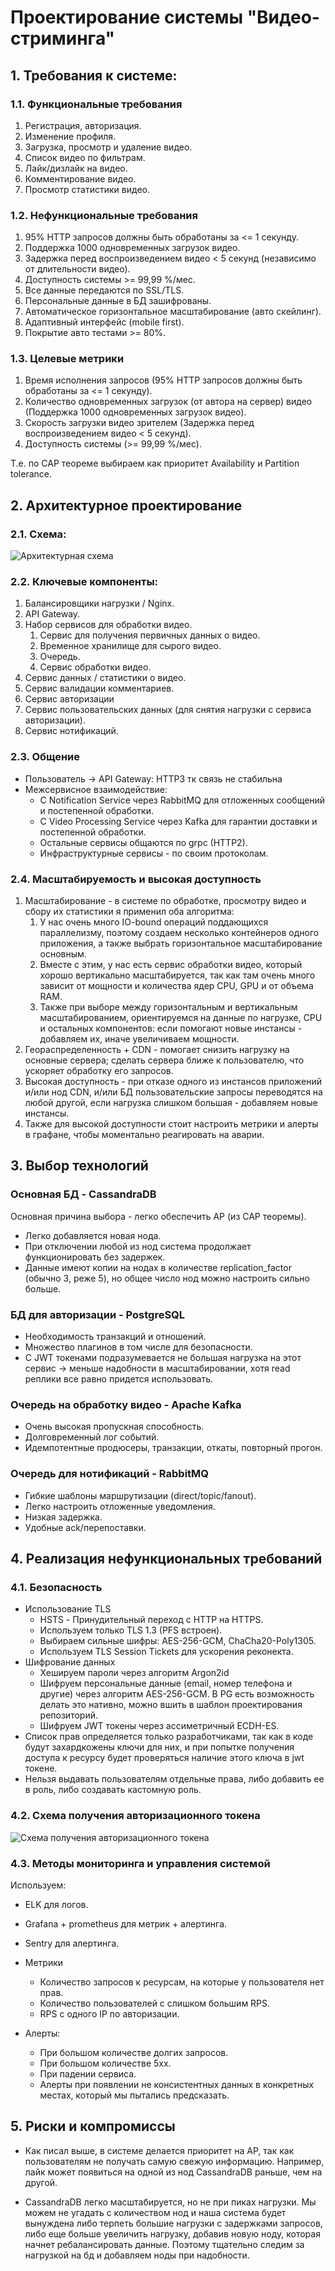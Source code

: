 # Проектирование системы "Видео-стриминга"

## 1. Требования к системе:

### 1.1. Функциональные требования
1. Регистрация, авторизация.
2. Изменение профиля.
2. Загрузка, просмотр и удаление видео.
3. Список видео по фильтрам.
4. Лайк/дизлайк на видео.
5. Комментирование видео.
6. Просмотр статистики видео.

### 1.2. Нефункциональные требования
1. 95% HTTP запросов должны быть обработаны за <= 1 секунду.
2. Поддержка 1000 одновременных загрузок видео.
3. Задержка перед воспроизведением видео < 5 секунд (независимо от длительности видео).
4. Доступность системы >= 99,99 %/мес.
5. Все данные передаются по SSL/TLS.
6. Персональные данные в БД зашифрованы.
7. Автоматическое горизонтальное масштабирование (авто скейлинг).
8. Адаптивный интерфейс (mobile first).
9. Покрытие авто тестами >= 80%.

### 1.3. Целевые метрики
1. Время исполнения запросов (95% HTTP запросов должны быть обработаны за <= 1 секунду).
2. Количество одновременных загрузок (от автора на сервер) видео (Поддержка 1000 одновременных загрузок видео).
3. Скорость загрузки видео зрителем (Задержка перед воспроизведением видео < 5 секунд).
4. Доступность системы (>= 99,99 %/мес).

Т.е. по CAP теореме выбираем как приоритет Availability и Partition tolerance.


## 2. Архитектурное проектирование

### 2.1. Схема:
![Архитектурная схема](./system-diagram.jpg)

### 2.2. Ключевые компоненты:
1. Балансировщики нагрузки / Nginx.
2. API Gateway.
3. Набор сервисов для обработки видео.
    1. Сервис для получения первичных данных о видео.
    2. Временное хранилище для сырого видео.
    3. Очередь.
    4. Сервис обработки видео.
4. Сервис данных / статистики о видео.
5. Сервис валидации комментариев.
6. Сервис авторизации
7. Сервис пользовательских данных (для снятия нагрузки с сервиса авторизации).
8. Сервис нотификаций.

### 2.3. Общение
* Пользователь -> API Gateway: HTTP3 тк связь не стабильна
* Межсервисное взаимодействие:
    * С Notification Service через RabbitMQ для отложенных сообщений и постепенной обработки.
    * C Video Processing Service через Kafka для гарантии доставки и постепенной обработки.
    * Остальные сервисы общаются по grpc (HTTP2).
    * Инфраструктурные сервисы - по своим протоколам.

### 2.4. Масштабируемость и высокая доступность

1. Масштабирование - в системе по обработке, просмотру видео и сбору их статистики я применил оба алгоритма:
    1. У нас очень много IO-bound операций поддающихся параллелизму, поэтому создаем несколько контейнеров одного 
    приложения, а также выбрать горизонтальное масштабирование основным.
    2. Вместе с этим, у нас есть сервис обработки видео, который хорошо вертикально масштабируется, так как 
    там очень много зависит от мощности и количества ядер CPU, GPU и от объема RAM.
    3. Также при выборе между горизонтальным и вертикальным масштабированием, ориентируемся на данные по нагрузке,
    CPU и остальных компонентов: если помогают новые инстансы - добавляем их, иначе увеличиваем мощности.
2. Геораспределенность + CDN - помогает снизить нагрузку на основные сервера; сделать сервера ближе к пользователю, что ускоряет обработку его запросов.
3. Высокая доступность - при отказе одного из инстансов приложений и/или нод CDN, и/или БД пользовательские запросы переводятся на любой другой, если нагрузка слишком большая - добавляем новые инстансы.
4. Также для высокой доступности стоит настроить метрики и алерты в графане, чтобы моментально реагировать на аварии.


## 3. Выбор технологий

### Основная БД - CassandraDB
Основная причина выбора - легко обеспечить AP (из CAP теоремы).
* Легко добавляется новая нода.
* При отключении любой из нод система продолжает функционировать без задержек.
* Данные имеют копии на нодах в количестве replication_factor (обычно 3, реже 5), но общее число нод можно настроить сильно больше.

### БД для авторизации - PostgreSQL
* Необходимость транзакций и отношений.
* Множество плагинов в том числе для безопасности.
* С JWT токенами подразумевается не большая нагрузка на этот сервис -> меньше надобности в масштабировании, хотя read реплики все равно придется использовать.

### Очередь на обработку видео - Apache Kafka
* Очень высокая пропускная способность.
* Долговременный лог событий.
* Идемпотентные продюсеры, транзакции, откаты, повторный прогон.

### Очередь для нотификаций - RabbitMQ
* Гибкие шаблоны маршрутизации (direct/topic/fanout).
* Легко настроить отложенные уведомления.
* Низкая задержка.
* Удобные ack/перепоставки.


## 4. Реализация нефункциональных требований

### 4.1. Безопасность
* Использование TLS
    * HSTS - Принудительный переход с HTTP на HTTPS.
    * Используем только TLS 1.3 (PFS встроен).
    * Выбираем сильные шифры: AES-256-GCM, ChaCha20-Poly1305.
    * Используем TLS Session Tickets для ускорения реконекта.
* Шифрование данных
    * Хешируем пароли через алгоритм Argon2id
    * Шифруем персональные данные (email, номер телефона и другие) через алгоритм AES-256-GCM. В PG есть возможность делать это нативно, можно вшить в шаблон проектирования репозиторий.
    * Шифруем JWT токены через ассиметричный ECDH-ES.
* Список прав определяется только разработчиками, так как в коде будут захардкожены ключи для них, и при попытке получения доступа к ресурсу будет проверяться наличие этого ключа в jwt токене.
* Нельзя выдавать пользователям отдельные права, либо добавить ее в роль, либо создавать кастомную роль.

### 4.2. Схема получения авторизационного токена
![Схема получения авторизационного токена](./auth-token-flow.png)

### 4.3. Методы мониторинга и управления системой

Используем:
* ELK для логов.
* Grafana + prometheus для метрик + алертинга.
* Sentry для алертинга.

* Метрики
    * Количество запросов к ресурсам, на которые у пользователя нет прав.
    * Количество пользователей с слишком большим RPS.
    * RPS с одного IP по авторизации.
* Алерты:
    * При большом количестве долгих запросов.
    * При большом количестве 5xx.
    * При падении сервиса.
    * Алерты при появлении не консистентных данных в конкретных местах, который мы пытались предсказать.


## 5. Риски и компромиссы

* Как писал выше, в системе делается приоритет на AP, так как пользователям не получать самую свежую информацию. Например, лайк может появиться на одной из нод CassandraDB раньше, чем на другой.

* CassandraDB легко масштабируется, но не при пиках нагрузки. Мы можем не угадать с количеством нод и наша система будет вынуждена либо терпеть большие нагрузки с задержками запросов, либо еще больше увеличить нагрузку, добавив новую ноду, которая начнет ребалансировать данные. Поэтому тщательно следим за нагрузкой на бд и добавляем ноды при надобности.
